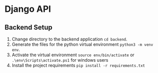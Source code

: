 # Django API

## Backend Setup

1. Change directory to the backend application `cd backend`.
2. Generate the files for the python virtual environment `python3 -m venv env`.
3. Activate the virtual environment `source env/bin/activate` or `.\env\Scripts\activate.ps1` for windows users
4. Install the project requirements `pip install -r requirements.txt`
